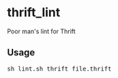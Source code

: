 thrift_lint
====

Poor man's lint for Thrift

Usage
---

<pre>
sh lint.sh thrift_file.thrift
</pre>
